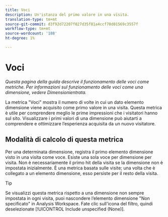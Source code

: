 ```yaml
---
title: Voci
description: Un'istanza del primo valore in una visita.
translation-type: tm+mt
source-git-commit: d3f92d72207f027d35f81a4ccf70d01569c3557f
workflow-type: tm+mt
source-wordcount: '188'
ht-degree: 1%

---
```



# Voci

*Questa pagina della guida descrive il funzionamento delle voci come metriche. Per informazioni sul funzionamento delle voci come una dimensione, vedere Dimensioni[](../dimensions/entry-dimensions.md)entrata.*

La metrica &quot;Voci&quot; mostra il numero di volte in cui un dato elemento dimensione viene acquisito come primo valore in una visita. Questa metrica è utile per comprendere meglio le prime impressioni che i visitatori hanno sul sito. Visualizzare i primi valori di una dimensione può aiutarti a comprendere e ottimizzare l’esperienza acquisita da un nuovo visitatore.

## Modalità di calcolo di questa metrica

Per una determinata dimensione, registra il primo elemento dimensione visto in una visita come voce. Esiste una sola voce per dimensione per visita. Non è necessariamente il primo hit della visita se la dimensione non è impostata inizialmente. È una metrica basata sulle visite; una volta che è collegato a un elemento dimensione, esso persiste per il resto della visita.

>[!TIP]
>
>Se visualizzi questa metrica rispetto a una dimensione non sempre impostata in ogni visita, puoi nascondere l’elemento dimensione &quot;Non specificato&quot; in  Analysis Workspace. Fate clic sull&#39;icona del filtro, quindi deselezionate [!UICONTROL Include unspecified (None)].
